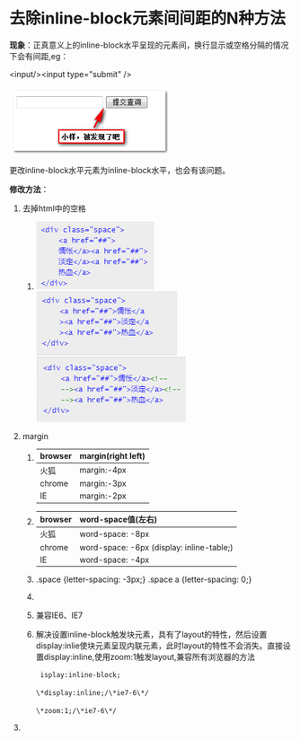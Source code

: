 # 去除inline-block元素间间距的N种方法

**现象**：正真意义上的inline-block水平呈现的元素间，换行显示或空格分隔的情况下会有间距,eg：

&lt;input/&gt;&lt;input type="submit" /&gt;

![](/assets/import.png)

更改inline-block水平元素为inline-block水平，也会有该问题。

**修改方法**：

1. 去掉html中的空格
   1. ![](/assets/1t.png)![](/assets/2.png)![](/assets/3.png)
2. margin

   1. | browser | margin\(right left\) |
      | :--- | :--- |
      | 火狐 | margin:-4px |
      | chrome | margin:-3px |
      | IE | margin:-2px |
   2. | browser | word-space值\(左右\) |
      | :--- | :--- |
      | 火狐 | word-space: -8px |
      | chrome | word-space: -6px \(display: inline-table;\) |
      | IE | word-space: -4px |
   3.    .space {letter-spacing: -3px;}   .space a {letter-spacing: 0;}

   4. 
   5. 兼容IE6、IE7

   6. 解决设置inline-block触发块元素，具有了layout的特性，然后设置display:inlie使块元素呈现内联元素，此时layout的特性不会消失。直接设置display:inline,使用zoom:1触发layout,兼容所有浏览器的方法

      ```
       isplay:inline-block;

      \*display:inline;/\*ie7-6\*/

      \*zoom:1;/\*ie7-6\*/
      ```

3. 


